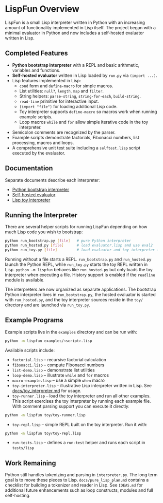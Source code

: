 # LispFun Overview

LispFun is a small Lisp interpreter written in Python with an increasing amount of functionality implemented in Lisp itself.  The project began with a minimal evaluator in Python and now includes a self-hosted evaluator written in Lisp.

## Completed Features

- **Python bootstrap interpreter** with a REPL and basic arithmetic, variables and functions.
- **Self-hosted evaluator** written in Lisp loaded by `run.py` via `(import ...)`.
- Lisp features implemented in Lisp:
  - `cond` form and `define-macro` for simple macros.
  - List utilities: `null?`, `length`, `map` and `filter`.
  - String helpers: `parse-string`, `string-for-each`, `build-string`.
  - `read-line` primitive for interactive input.
  - `(import "file")` for loading additional Lisp code.
  - Toy interpreter supports `define-macro` so macros work when running example scripts.
  - Loop macros `while` and `for` allow simple iterative code in the toy interpreter.
- Semicolon comments are recognized by the parser.
- Example scripts demonstrate factorials, Fibonacci numbers, list processing, macros and loops.
- A comprehensive unit test suite including a `selftest.lisp` script executed by the evaluator.

## Documentation

Separate documents describe each interpreter:

- [Python bootstrap interpreter](docs/bootstrap_interpreter.md)
- [Self-hosted evaluator](docs/self_hosted_evaluator.md)
- [Lisp toy interpreter](docs/toy_interpreter.md)

## Running the Interpreter

There are several helper scripts for running LispFun depending on how much Lisp code
you wish to bootstrap:

```bash
python run_bootstrap.py [file]   # pure Python interpreter
python run_hosted.py [file]      # load evaluator.lisp and use eval2
python run_toy.py [file]         # load evaluator and toy interpreter (toy REPL)
```

Running without a file starts a REPL. `run_bootstrap.py` and `run_hosted.py`
launch the Python REPL, while `run_toy.py` starts the toy REPL written in Lisp.
`python -m lispfun` behaves like `run_hosted.py` but only loads the toy
interpreter when executing a file. History support is enabled if the `readline`
module is available.

The interpreters are now organized as separate applications. The bootstrap
Python interpreter lives in `run_bootstrap.py`, the hosted evaluator is started
with `run_hosted.py`, and the toy interpreter sources reside in the `toy/`
directory and are launched via `run_toy.py`.

## Example Programs

Example scripts live in the `examples` directory and can be run with:

```bash
python -m lispfun examples/<script>.lisp
```

Available scripts include:

- `factorial.lisp` – recursive factorial calculation
- `fibonacci.lisp` – compute Fibonacci numbers
- `list-demo.lisp` – demonstrate list utilities
- `loop-demo.lisp` – illustrate `while` and `for` macros
- `macro-example.lisp` – use a simple `when` macro
- `toy-interpreter.lisp` – illustrative Lisp interpreter written in Lisp.
  See [docs/toy_interpreter.md](docs/toy_interpreter.md) for usage.
- `toy-runner.lisp` – load the toy interpreter and run all other examples.
  This script exercises the toy interpreter by running each example file.
  With comment parsing support you can execute it directly:

```bash
python -m lispfun toy/toy-runner.lisp
```
- `toy-repl.lisp` – simple REPL built on the toy interpreter. Run it with:

```bash
python -m lispfun toy/toy-repl.lisp
```
- `run-tests.lisp` – defines a `run-test` helper and runs each script in `tests/lisp`


## Work Remaining

Python still handles tokenizing and parsing in `interpreter.py`.  The long term goal is to move these pieces to Lisp.  `docs/pure_lisp_plan.md` contains a checklist for building a tokenizer and reader in Lisp.  See `IDEAS.md` for additional future enhancements such as loop constructs, modules and full self-hosting.

